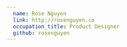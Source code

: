 ```yaml
---
  name: Rose Nguyen
  link: http://rosenguyen.co
  occupation_title: Product Designer
  github: rosenguyen
---
```

